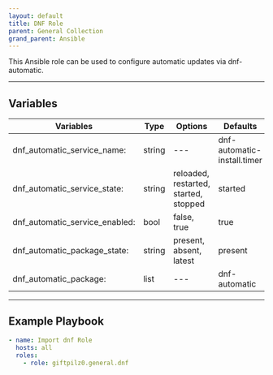 ```yaml
---
layout: default
title: DNF Role
parent: General Collection
grand_parent: Ansible
---
```


This Ansible role can be used to configure automatic updates via dnf-automatic.

______________________________________________________________________

## Variables

| Variables                      | Type   | Options                               | Defaults                    |
| ------------------------------ | ------ | ------------------------------------- | --------------------------- |
| dnf_automatic_service_name:    | string | ---                                   | dnf-automatic-install.timer |
| dnf_automatic_service_state:   | string | reloaded, restarted, started, stopped | started                     |
| dnf_automatic_service_enabled: | bool   | false, true                           | true                        |
| dnf_automatic_package_state:   | string | present, absent, latest               | present                     |
| dnf_automatic_package:         | list   | ---                                   | dnf-automatic               |

______________________________________________________________________

## Example Playbook

```yaml
- name: Import dnf Role
  hosts: all
  roles:
    - role: giftpilz0.general.dnf
```
